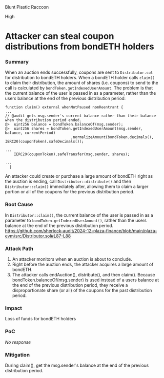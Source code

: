 Blunt Plastic Raccoon

High

# Attacker can steal coupon distributions from bondETH holders

### Summary

When an auction ends successfully, coupons are sent  to `Distributor.sol` for distribution to bondETH holders. When a bondETH holder calls `claim()` to claim their distribution, the amount of shares (i.e. coupons) to send to the call is calculated by `bondToken.getIndexedUserAmount`. The problem is that the current balance of the user is passed in as a parameter, rather than the users balance at the end of the previous distribution period:

```solidity
function claim() external whenNotPaused nonReentrant {
...
// @audit gets msg.sender's current balance rather than their balance when the distribution period ended.
@>  uint256 balance = bondToken.balanceOf(msg.sender);
@>  uint256 shares = bondToken.getIndexedUserAmount(msg.sender, balance, currentPeriod)
                              .normalizeAmount(bondToken.decimals(), IERC20(couponToken).safeDecimals());

...
    IERC20(couponToken).safeTransfer(msg.sender, shares);
    
...
  }

```

An attacker could create or purchase a large amount of bondETH right as the auction is ending, call `Distributor::distribute()` and then `Distributor::claim()` immediately after, allowing them to claim a larger portion or all of the coupons for the previous distribution period.

### Root Cause

In `Distributor::claim()`, the current balance of the user is passed in as a parameter to `bondToken.getIndexedUserAmount()`, rather than the users balance at the end of the previous distribution period.
https://github.com/sherlock-audit/2024-12-plaza-finance/blob/main/plaza-evm/src/Distributor.sol#L87-L88

### Attack Path

1. An attacker monitors when an auction is about to conclude.
2. Right before the auction ends, the attacker acquires a large amount of bondETH.
3. The attacker calls endAuction(), distribute(), and then claim(). Because bondToken.balanceOf(msg.sender) is used instead of a users balance at the end of the previous distribution period, they receive a disproportionate share (or all) of the coupons for the past distribution period.

### Impact

Loss of funds for bondETH holders

### PoC

_No response_

### Mitigation

During claim(), get the msg.sender's balance at the end of the previous distribution period.